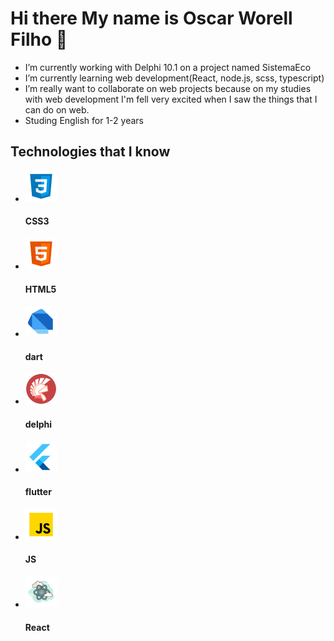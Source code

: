 <head>
  <link href="https://github.com/Worell97/Worell97/blob/master/styles.css" rel="stylesheet"/>
</head>
<body>
  <h1>Hi there My name is Oscar Worell Filho 👋</h1>

<!--
**Worell97/Worell97** is a ✨ _special_ ✨ repository because its `README.md` (this file) appears on your GitHub profile.
-->

  <ul>
    <li>
      <text> I’m currently working with Delphi 10.1 on a project named SistemaEco </text>
    </li>
    <li>
      <text> I’m currently learning web development(React, node.js, scss, typescript) </text>
    </li>
    <li>
      <text> I’m really want to collaborate on web projects because on my studies with web 
        development I'm fell very excited when I saw the things that I can do on web.</text>
    </li>
    <li>
      <text> Studing English for 1-2 years </text>
    </li>
    
  </ul>
  <div class="technologies">
    <h2> Technologies that I know </h2>
    <ul class="technologies-list">
      <li>
        <img src="https://github.com/Worell97/Worell97/blob/master/assets/icons8-css3-50.png"> 
        <h4 class="Tec-Description"> CSS3 </h4>
      </li>
      <li>
        <img src="https://github.com/Worell97/Worell97/blob/master/assets/icons8-html-5-50.png"> 
        <h4 class="Tec-Description"> HTML5 </h4>
      </li>
      <li>
        <img src="https://github.com/Worell97/Worell97/blob/master/assets/icons8-dart-50.png"> 
        <h4 class="Tec-Description"> dart </h4>
      </li>
      <li>
        <img src="https://github.com/Worell97/Worell97/blob/master/assets/icons8-delphi-ide-50.png"> 
        <h4 class="Tec-Description"> delphi </h4>
      </li>
      <li>
        <img src="https://github.com/Worell97/Worell97/blob/master/assets/icons8-flutter-50.png"> 
        <h4 class="Tec-Description"> flutter </h4>
      </li>
      <li>
        <img src="https://github.com/Worell97/Worell97/blob/master/assets/icons8-javascript-50.png"> 
        <h4 class="Tec-Description"> JS </h4>
      </li>
      <li>
        <img src="https://github.com/Worell97/Worell97/blob/master/assets/icons8-react-50.png"> 
        <h4 class="Tec-Description"> React </h4>
      </li>
    </ul>
  </div>

</body>